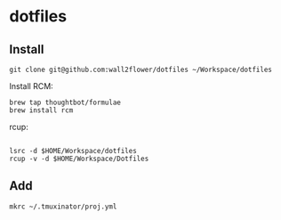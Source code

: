 # dotfiles

## Install

```
git clone git@github.com:wall2flower/dotfiles ~/Workspace/dotfiles
```

Install RCM:

```
brew tap thoughtbot/formulae
brew install rcm
```

rcup:

```

lsrc -d $HOME/Workspace/dotfiles
rcup -v -d $HOME/Workspace/Dotfiles
```

## Add

```
mkrc ~/.tmuxinator/proj.yml
```

